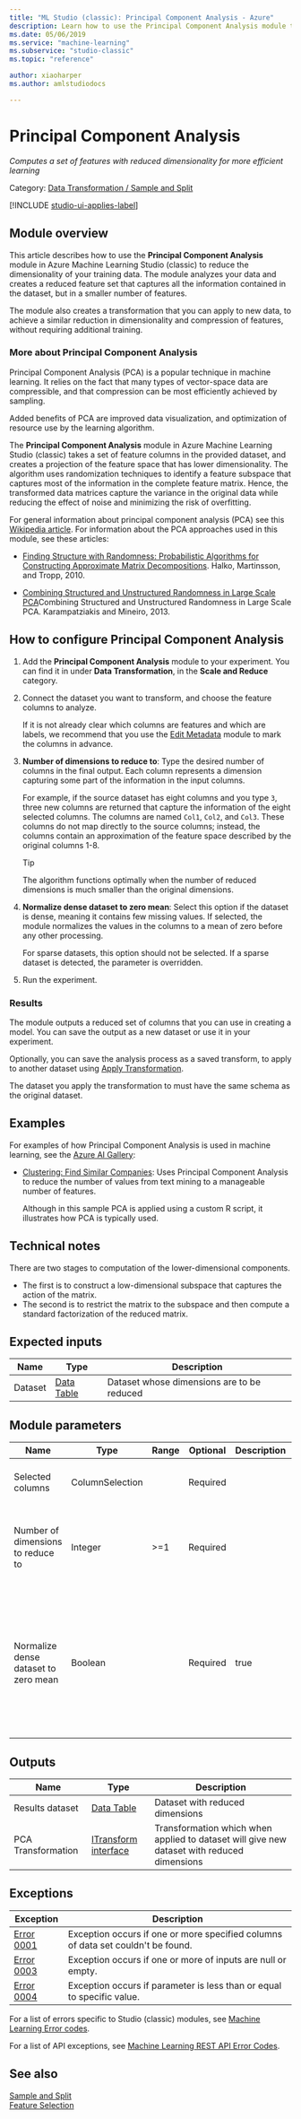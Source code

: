 ```yaml
---
title: "ML Studio (classic): Principal Component Analysis - Azure"
description: Learn how to use the Principal Component Analysis module to reduce the dimensionality of your training data.
ms.date: 05/06/2019
ms.service: "machine-learning"
ms.subservice: "studio-classic"
ms.topic: "reference"

author: xiaoharper
ms.author: amlstudiodocs

---
```

# Principal Component Analysis

*Computes a set of features with reduced dimensionality for more efficient learning*

Category: [Data Transformation / Sample and Split](data-transformation-sample-and-split.md)  

[!INCLUDE [studio-ui-applies-label](../includes/studio-ui-applies-label.md)]

## Module overview

This article describes how to use the **Principal Component Analysis** module in Azure Machine Learning Studio (classic) to reduce the dimensionality of your training data. The module analyzes your data and creates a reduced feature set that captures all the information contained in the dataset, but in a smaller number of features.

The module also creates a transformation that you can apply to new data, to achieve a similar reduction in dimensionality and compression of features, without requiring additional training.

### More about Principal Component Analysis

Principal Component Analysis (PCA) is a popular technique in machine learning. It relies on the fact that many types of vector-space data are compressible, and that compression can be most efficiently achieved by sampling.

Added benefits of PCA are improved data visualization, and optimization of resource use by the learning algorithm.

The **Principal Component Analysis** module in Azure Machine Learning Studio (classic) takes a set of feature columns in the provided dataset, and creates a projection of the feature space that has lower dimensionality. The algorithm uses randomization techniques to identify a feature subspace that captures most of the information in the complete feature matrix. Hence, the transformed data matrices capture the variance in the original data while reducing the effect of noise and minimizing the risk of overfitting.

For general information about principal component analysis (PCA) see this [Wikipedia article](https://wikipedia.org/wiki/Principal_component_analysis). For information about the PCA approaches used in this module, see these articles:

- [Finding Structure with Randomness: Probabilistic Algorithms for Constructing Approximate Matrix Decompositions](https://arxiv.org/abs/0909.4061). Halko, Martinsson, and Tropp, 2010.  

- [Combining Structured and Unstructured Randomness in Large Scale PCA](https://arxiv.org/abs/1310.6304)Combining Structured and Unstructured Randomness in Large Scale PCA. Karampatziakis and Mineiro, 2013.

## How to configure Principal Component Analysis

1. Add the **Principal Component Analysis** module to your experiment. You can find it in under **Data Transformation**, in the **Scale and Reduce** category.

2. Connect the dataset you want to transform, and  choose the feature columns to analyze.

    If it is not already clear which columns are features and which are labels, we recommend that you use the [Edit Metadata](edit-metadata.md) module to mark the columns in advance.

3. **Number of dimensions to reduce to**: Type the desired number of columns in the final output. Each column represents a dimension capturing some part of the information in the input columns.

    For example, if the source dataset has eight columns and you type `3`, three new columns are returned that capture the information of the eight selected columns. The columns are named `Col1`, `Col2`, and `Col3`. These columns do not map directly to the source columns; instead, the columns contain an approximation of the feature space described by the original columns 1-8.

    > [!TIP]
    > The algorithm functions optimally when the number of reduced dimensions is much smaller than the original dimensions.

4. **Normalize dense dataset to zero mean**: Select this option if the dataset is dense, meaning it contains few missing values. If selected, the module normalizes the values in the columns to a mean of zero before any other processing.

    For sparse datasets, this option should not be selected. If a sparse dataset is detected, the parameter is overridden.

5. Run the experiment.

### Results

The module outputs a reduced set of columns that you can use in creating a model. You can save the output as a new dataset or use it in your experiment.

Optionally, you can save the analysis process as a saved transform, to apply to another dataset using [Apply Transformation](apply-transformation.md). 

The dataset you apply the transformation to must have the same schema as the original dataset.

## Examples

For examples of how Principal Component Analysis is used in machine learning, see the [Azure AI Gallery](https://gallery.azure.ai/):  

- [Clustering: Find Similar Companies](https://go.microsoft.com/fwlink/?LinkId=525164): Uses Principal Component Analysis to reduce the number of values from text mining to a manageable number of features.

    Although in this sample PCA is applied using a custom R script, it illustrates how PCA is typically used.

## Technical notes

There are two stages to computation of the lower-dimensional components. 

- The first is to construct a low-dimensional subspace that captures the action of the matrix.
- The second is to restrict the matrix to the subspace and then compute a standard factorization of the reduced matrix.

## Expected inputs

|Name|Type|Description|  
|----------|----------|-----------------|  
|Dataset|[Data Table](data-table.md)|Dataset whose dimensions are to be reduced|  

## Module parameters

|Name|Type|Range|Optional|Description|Default|  
|----------|----------|-----------|--------------|-----------------|-------------|  
|Selected columns|ColumnSelection||Required||Selected columns to apply PCA to|  
|Number of dimensions to reduce to|Integer|>=1|Required||The number of desired dimensions in the reduced dataset|  
|Normalize dense dataset to zero mean|Boolean||Required|true|Indicate whether the input columns will be mean normalized for dense datasets (for sparse data parameter is ignored)|  

## Outputs

|Name|Type|Description|  
|----------|----------|-----------------|  
|Results dataset|[Data Table](data-table.md)|Dataset with reduced dimensions|  
|PCA Transformation|[ITransform interface](itransform-interface.md)|Transformation which when applied to dataset will give new dataset with reduced dimensions|  

## Exceptions  

|Exception|Description|  
|---------------|-----------------|  
|[Error 0001](errors/error-0001.md)|Exception occurs if one or more specified columns of data set couldn't be found.|  
|[Error 0003](errors/error-0003.md)|Exception occurs if one or more of inputs are null or empty.|  
|[Error 0004](errors/error-0004.md)|Exception occurs if parameter is less than or equal to specific value.| 

For a list of errors specific to Studio (classic) modules, see [Machine Learning Error codes](errors/machine-learning-module-error-codes.md).

For a list of API exceptions, see [Machine Learning REST API Error Codes](https://docs.microsoft.com/azure/machine-learning/studio/web-service-error-codes).
## See also

 [Sample and Split](data-transformation-sample-and-split.md)   
 [Feature Selection](feature-selection-modules.md)
